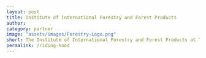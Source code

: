 ```yaml
---
layout: post
title: Institute of International Forestry and Forest Products
author: 
category: partner
image: "assets/images/Forestry-Logo.png"
short: The Institute of International Forestry and Forest Products at TU Dresden is dedicated to forestry and forest products related challenges in teaching, research, and technology transfer. The analysis of potential conflicts in man-environment systems at various scale levels from household and enterprise up to landscapes and regions is in the main focus.
permalink: /riding-hood
--- 
```

